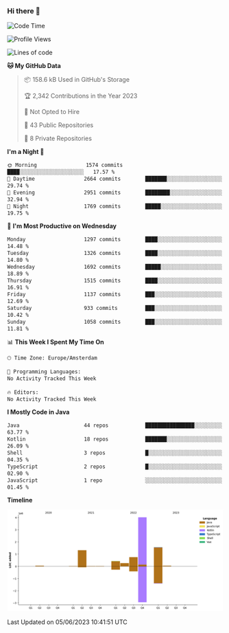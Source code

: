 ### Hi there 👋


<!--START_SECTION:waka-->
![Code Time](http://img.shields.io/badge/Code%20Time-3%2C235%20hrs%206%20mins-blue)

![Profile Views](http://img.shields.io/badge/Profile%20Views-4-blue)

![Lines of code](https://img.shields.io/badge/From%20Hello%20World%20I%27ve%20Written-8.4%20million%20lines%20of%20code-blue)

**🐱 My GitHub Data** 

> 📦 158.6 kB Used in GitHub's Storage 
 > 
> 🏆 2,342 Contributions in the Year 2023
 > 
> 🚫 Not Opted to Hire
 > 
> 📜 43 Public Repositories 
 > 
> 🔑 8 Private Repositories 
 > 
**I'm a Night 🦉** 

```text
🌞 Morning                1574 commits        ████░░░░░░░░░░░░░░░░░░░░░   17.57 % 
🌆 Daytime                2664 commits        ███████░░░░░░░░░░░░░░░░░░   29.74 % 
🌃 Evening                2951 commits        ████████░░░░░░░░░░░░░░░░░   32.94 % 
🌙 Night                  1769 commits        █████░░░░░░░░░░░░░░░░░░░░   19.75 % 
```
📅 **I'm Most Productive on Wednesday** 

```text
Monday                   1297 commits        ████░░░░░░░░░░░░░░░░░░░░░   14.48 % 
Tuesday                  1326 commits        ████░░░░░░░░░░░░░░░░░░░░░   14.80 % 
Wednesday                1692 commits        █████░░░░░░░░░░░░░░░░░░░░   18.89 % 
Thursday                 1515 commits        ████░░░░░░░░░░░░░░░░░░░░░   16.91 % 
Friday                   1137 commits        ███░░░░░░░░░░░░░░░░░░░░░░   12.69 % 
Saturday                 933 commits         ███░░░░░░░░░░░░░░░░░░░░░░   10.42 % 
Sunday                   1058 commits        ███░░░░░░░░░░░░░░░░░░░░░░   11.81 % 
```


📊 **This Week I Spent My Time On** 

```text
🕑︎ Time Zone: Europe/Amsterdam

💬 Programming Languages: 
No Activity Tracked This Week

🔥 Editors: 
No Activity Tracked This Week
```

**I Mostly Code in Java** 

```text
Java                     44 repos            ████████████████░░░░░░░░░   63.77 % 
Kotlin                   18 repos            ███████░░░░░░░░░░░░░░░░░░   26.09 % 
Shell                    3 repos             █░░░░░░░░░░░░░░░░░░░░░░░░   04.35 % 
TypeScript               2 repos             █░░░░░░░░░░░░░░░░░░░░░░░░   02.90 % 
JavaScript               1 repo              ░░░░░░░░░░░░░░░░░░░░░░░░░   01.45 % 
```



**Timeline**

![Lines of Code chart](https://raw.githubusercontent.com/powercasgamer/powercasgamer/master/assets/bar_graph.png)


 Last Updated on 05/06/2023 10:41:51 UTC
<!--END_SECTION:waka-->

